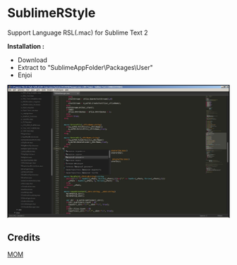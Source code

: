 SublimeRStyle
=====

Support Language RSL(.mac) for Sublime Text 2

**Installation :**

 - Download
 - Extract to "SublimeAppFolder\Packages\User\"
 - Enjoi

![SublimeRStyle](https://github.com/mom1/SublimeRStyle/blob/master/R-Style/SublimeRStyle.jpg)

Credits
-------

[MOM](https://github.com/mom1)

